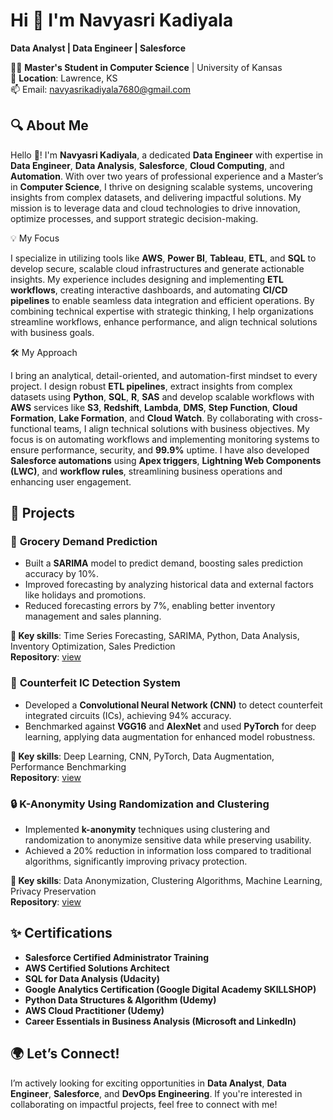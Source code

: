 # Hi 👋 I'm Navyasri Kadiyala  
**Data Analyst | Data Engineer | Salesforce**   

👩‍🎓 **Master's Student in Computer Science** | University of Kansas  
📍 **Location**: Lawrence, KS  
📫 Email: navyasrikadiyala7680@gmail.com


## 🔍 About Me  

Hello 👋! I'm **Navyasri Kadiyala**, a dedicated **Data Engineer** with expertise in **Data Engineer**, **Data Analysis**, **Salesforce**, **Cloud Computing**, and **Automation**. With over two years of professional experience and a Master’s in **Computer Science**, I thrive on designing scalable systems, uncovering insights from complex datasets, and delivering impactful solutions. My mission is to leverage data and cloud technologies to drive innovation, optimize processes, and support strategic decision-making.  

💡 My Focus  

I specialize in utilizing tools like **AWS**, **Power BI**, **Tableau**, **ETL**, and **SQL** to develop secure, scalable cloud infrastructures and generate actionable insights. My experience includes designing and implementing **ETL workflows**, creating interactive dashboards, and automating **CI/CD pipelines** to enable seamless data integration and efficient operations. By combining technical expertise with strategic thinking, I help organizations streamline workflows, enhance performance, and align technical solutions with business goals.

🛠️ My Approach  

I bring an analytical, detail-oriented, and automation-first mindset to every project. I design robust **ETL pipelines**, extract insights from complex datasets using **Python**, **SQL**, **R**, **SAS** and develop scalable workflows with **AWS** services like **S3**, **Redshift**, **Lambda**, **DMS**, **Step Function**, **Cloud Formation**, **Lake Formation**, and **Cloud Watch**. By collaborating with cross-functional teams, I align technical solutions with business objectives. My focus is on automating workflows and implementing monitoring systems to ensure performance, security, and **99.9%** uptime. I have also developed **Salesforce automations** using **Apex triggers**, **Lightning Web Components (LWC)**, and **workflow rules**, streamlining business operations and enhancing user engagement.

## 📂 Projects  

### 🛒 **Grocery Demand Prediction**  

- Built a **SARIMA** model to predict demand, boosting sales prediction accuracy by 10%.  
- Improved forecasting by analyzing historical data and external factors like holidays and promotions.  
- Reduced forecasting errors by 7%, enabling better inventory management and sales planning.

**🔑 Key skills**: Time Series Forecasting, SARIMA, Python, Data Analysis, Inventory Optimization, Sales Prediction  
**Repository**: [view](https://github.com/navik12/GDP)


### 🧠 **Counterfeit IC Detection System**  

- Developed a **Convolutional Neural Network (CNN)** to detect counterfeit integrated circuits (ICs), achieving 94% accuracy.  
- Benchmarked against **VGG16** and **AlexNet** and used **PyTorch** for deep learning, applying data augmentation for enhanced model robustness.

**🔑 Key skills**: Deep Learning, CNN, PyTorch, Data Augmentation, Performance Benchmarking  
**Repository**: [view](https://github.com/navik12/Counterfeit-IC-Detection)


### 🔒 **K-Anonymity Using Randomization and Clustering**  

- Implemented **k-anonymity** techniques using clustering and randomization to anonymize sensitive data while preserving usability.  
- Achieved a 20% reduction in information loss compared to traditional algorithms, significantly improving privacy protection.

**🔑 Key skills**: Data Anonymization, Clustering Algorithms, Machine Learning, Privacy Preservation  
**Repository**: [view](https://github.com/navik12/K-Anonymity)


## ✨ Certifications  

- **Salesforce Certified Administrator Training**
- **AWS Certified Solutions Architect**  
- **SQL for Data Analysis (Udacity)**  
- **Google Analytics Certification (Google Digital Academy SKILLSHOP)**  
- **Python Data Structures & Algorithm (Udemy)**  
- **AWS Cloud Practitioner (Udemy)**  
- **Career Essentials in Business Analysis (Microsoft and LinkedIn)**



## 🌍 Let’s Connect!  

I’m actively looking for exciting opportunities in **Data Analyst**, **Data Engineer**, **Salesforce**, and **DevOps Engineering**. If you're interested in collaborating on impactful projects, feel free to connect with me!
